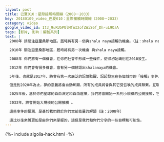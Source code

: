 ```yaml
---
layout: post
title: 巴夏010：星際接觸時間線（2008－2033）
key: 20180109_video_巴夏010：星際接觸時間線（2008－2033）
category: video
google_video_id: 1t3_9uRU5PUlMfnI2ofZWiS6f_Dh-uL9OaA
tags: [影片, 影片｜編號系列]
text: |
  2008年 請關注亞里桑那地區，屆時將有另一個與shala naya接觸的機會。（註：shala naya莎拉納雅，即是yahyel，將第一個與人類接觸）

  2010年 關注亞里桑那地區，屆時將有另一次機會 與shala naya接觸。

  2008年 你們將有一個機會，在你們社會中形成一些條件，使得初始識別在2010發生。

  2012年 你們會有很多機會，會有另一個辨認出shalanaya的機會。

  5年後，也就是2017年，將會有第一次廣泛的記憶甦醒，記起發生在各個城市的「接觸」事件。人們的記憶將復甦，這首先會造成心理上的混亂。

  但是到2020年為止，夢的意義將會自動彰顯，所有的成員將會與其它受召喚的成員聯繫，互聯網上的各種交流工具，交流中心，互聯網站將被建立。

  2025年後，基於你們星球的自由決定和自由選擇，我們將會開始一系列小規模的公開接觸，它們將發生在隔離/偏僻（isolated）地區。

  2033年，將會開始大規模的公開接觸 。

  這些事件的預測，是基於我們對於你們當前能量的解讀（註：2008年）

  這比以往來說更加是由你們來掌握的，這僅是我們和你們分享的一些目標和可能性。
---
```


{%- include algolia-hack.html -%}
